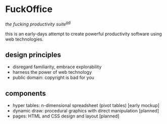 # FuckOffice
*the fucking productivity suite*<sup><abbr title="public domain">pd</abbr></sup>

this is an early-days attempt to create powerful productivity software using web technologies.

## design principles

* disregard familiarity, embrace explorability
* harness the power of web technology
* public domain: copyright is bad for you
 
## components

* hyper tables: n-dimensional spreadsheet (pivot tables) \[early mockup\]
* dynamic draw: procedural graphics with direct manipulation \[planned\]
* pages: HTML and CSS design and layout \[planned\]

